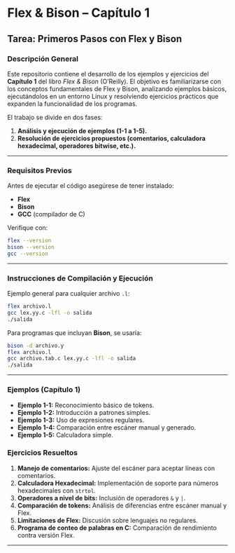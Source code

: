 # Flex & Bison – Capítulo 1

## Tarea: Primeros Pasos con Flex y Bison

### Descripción General

Este repositorio contiene el desarrollo de los ejemplos y ejercicios del **Capítulo 1** del libro *Flex & Bison* (O’Reilly). El objetivo es familiarizarse con los conceptos fundamentales de Flex y Bison, analizando ejemplos básicos, ejecutándolos en un entorno Linux y resolviendo ejercicios prácticos que expanden la funcionalidad de los programas.

El trabajo se divide en dos fases:

1. **Análisis y ejecución de ejemplos (1-1 a 1-5).**
2. **Resolución de ejercicios propuestos (comentarios, calculadora hexadecimal, operadores bitwise, etc.).**

---

### Requisitos Previos

Antes de ejecutar el código asegúrese de tener instalado:

* **Flex**
* **Bison**
* **GCC** (compilador de C)

Verifique con:
```bash
flex --version
bison --version
gcc --version
```
---

### Instrucciones de Compilación y Ejecución

Ejemplo general para cualquier archivo `.l`:

```bash
flex archivo.l
gcc lex.yy.c -lfl -o salida
./salida
```

Para programas que incluyan **Bison**, se usaría:

```bash
bison -d archivo.y
flex archivo.l
gcc archivo.tab.c lex.yy.c -lfl -o salida
./salida
```

---

### Ejemplos (Capítulo 1)

* **Ejemplo 1-1:** Reconocimiento básico de tokens.
* **Ejemplo 1-2:** Introducción a patrones simples.
* **Ejemplo 1-3:** Uso de expresiones regulares.
* **Ejemplo 1-4:** Comparación entre escáner manual y generado.
* **Ejemplo 1-5:** Calculadora simple.

### Ejercicios Resueltos

1. **Manejo de comentarios:** Ajuste del escáner para aceptar líneas con comentarios.
2. **Calculadora Hexadecimal:** Implementación de soporte para números hexadecimales con `strtol`.
3. **Operadores a nivel de bits:** Inclusión de operadores `&` y `|`.
4. **Comparación de tokens:** Análisis de diferencias entre escáner manual y Flex.
5. **Limitaciones de Flex:** Discusión sobre lenguajes no regulares.
6. **Programa de conteo de palabras en C:** Comparación de rendimiento contra versión Flex.

---

